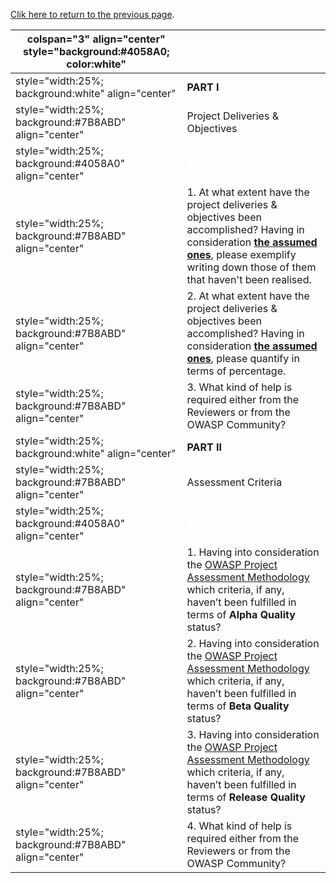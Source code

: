 [Clik here to return to the previous
page](Project_Information:template_Webslayer_Project "wikilink").

| colspan="3" align="center" style="background:\#4058A0; color:white" | <font color="white">**FINAL REVIEW**                                                                                                                                                                                                                         |
| ------------------------------------------------------------------- | ------------------------------------------------------------------------------------------------------------------------------------------------------------------------------------------------------------------------------------------------------------ |
| style="width:25%; background:white" align="center"                  | **PART I**                                                                                                                                                                                                                                                   |
| style="width:25%; background:\#7B8ABD" align="center"               | Project Deliveries & Objectives                                                                                                                                                                                                                              |
| style="width:25%; background:\#4058A0" align="center"               | <font color="white">**QUESTIONS**                                                                                                                                                                                                                            |
| style="width:25%; background:\#7B8ABD" align="center"               | 1\. At what extent have the project deliveries & objectives been accomplished? Having in consideration [**the assumed ones**](:Category:OWASP_Webslayer_Project_Roadmap "wikilink"), please exemplify writing down those of them that haven't been realised. |
| style="width:25%; background:\#7B8ABD" align="center"               | 2\. At what extent have the project deliveries & objectives been accomplished? Having in consideration [**the assumed ones**](:Category:OWASP_Webslayer_Project_Roadmap "wikilink"), please quantify in terms of percentage.                                 |
| style="width:25%; background:\#7B8ABD" align="center"               | 3\. What kind of help is required either from the Reviewers or from the OWASP Community?                                                                                                                                                                     |
| style="width:25%; background:white" align="center"                  | **PART II**                                                                                                                                                                                                                                                  |
| style="width:25%; background:\#7B8ABD" align="center"               | Assessment Criteria                                                                                                                                                                                                                                          |
| style="width:25%; background:\#4058A0" align="center"               | <font color="white">**QUESTIONS**                                                                                                                                                                                                                            |
| style="width:25%; background:\#7B8ABD" align="center"               | 1\. Having into consideration the [OWASP Project Assessment Methodology](:Category:OWASP_Project_Assessment "wikilink") which criteria, if any, haven’t been fulfilled in terms of **Alpha Quality** status?                                                 |
| style="width:25%; background:\#7B8ABD" align="center"               | 2\. Having into consideration the [OWASP Project Assessment Methodology](:Category:OWASP_Project_Assessment "wikilink") which criteria, if any, haven’t been fulfilled in terms of **Beta Quality** status?                                                  |
| style="width:25%; background:\#7B8ABD" align="center"               | 3\. Having into consideration the [OWASP Project Assessment Methodology](:Category:OWASP_Project_Assessment "wikilink") which criteria, if any, haven’t been fulfilled in terms of **Release Quality** status?                                               |
| style="width:25%; background:\#7B8ABD" align="center"               | 4\. What kind of help is required either from the Reviewers or from the OWASP Community?                                                                                                                                                                     |